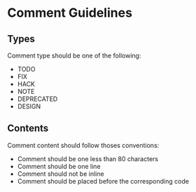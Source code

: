 # Comment Guidelines

## Types

Comment type should be one of the following:

-   TODO
-   FIX
-   HACK
-   NOTE
-   DEPRECATED
-   DESIGN

## Contents

Comment content should follow thoses conventions:

-   Comment should be one less than 80 characters
-   Comment should be one line
-   Comment should not be inline
-   Comment should be placed before the corresponding code
